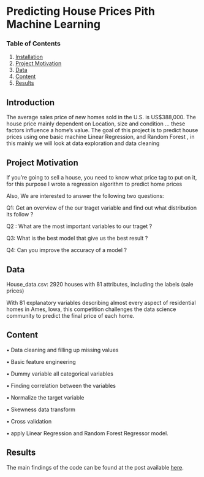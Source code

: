 # Predicting House Prices Pith Machine Learning

### Table of Contents

1. [Installation](#installation)
2. [Project Motivation](#motivation)
3. [Data](#data)
4. [Content](#Content)
5. [Results](#results)

## Introduction<a name="Introduction"></a>

The average sales price of new homes sold in the U.S. is US$388,000. The house price mainly dependent on Location, size and condition ... these factors influence a home’s value.
The goal of this project is to predict house prices using one basic machine Linear Regression, and Random Forest , in this mainly we will look at data exploration and data cleaning

## Project Motivation<a name="motivation"></a>
If you’re going to sell a house, you need to know what price tag to put on it, for this purpose I wrote a regression algorithm to predict home prices

Also, We are interested to answer the following two questions:

 Q1: Get an overview of the our traget variable and find out what distribution its follow ? 
 
 Q2 : What are the most important  variables to our traget ?
  
 Q3: What is the best model that give us the best result ?
 
 Q4: Can you improve the accuracy of a model ?
 
## Data

House_data.csv: 2920 houses with 81 attributes, including the labels (sale prices)

With 81 explanatory variables describing almost every aspect of residential homes in Ames,
Iowa, this competition challenges the data science community to predict the final price of each home.
## Content
•	Data cleaning and filling up missing values

•	Basic feature engineering

•	Dummy variable all categorical variables

•	Finding correlation between the variables

•	Normalize the target variable

•	Skewness data transform

•	Cross validation 

•	apply Linear Regression and Random Forest Regressor model.


## Results<a name="results"></a>

The main findings of the code can be found at the post available [here](https://hilalalhwaiti.medium.com/prediction-house-prices-with-linear-regression-95ebe04fb286).






